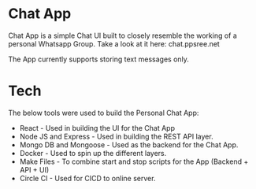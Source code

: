 # Chat App
Chat App is a simple Chat UI built to closely resemble the working of a personal Whatsapp Group.
Take a look at it here: chat.ppsree.net

The App currently supports storing text messages only.

# Tech
The below tools were used to build the Personal Chat App:

- React - Used in building the UI for the Chat App
- Node JS and Express - Used in building the REST API layer.
- Mongo DB and Mongoose - Used as the backend for the Chat App.
- Docker - Used to spin up the different layers. 
- Make Files - To combine start and stop scripts for the App (Backend + API + UI)
- Circle CI - Used for CICD to online server.